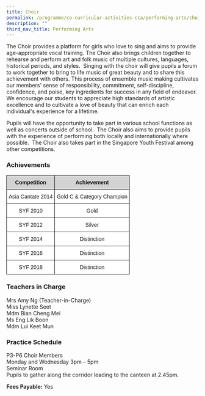 ```yaml
---
title: Choir
permalink: /programme/co-curricular-activities-cca/performing-arts/choir
description: ""
third_nav_title: Performing Arts
---
```

The Choir provides a platform for girls who love to sing and aims to provide age-appropriate vocal training. The Choir also brings children together to rehearse and perform art and folk music of multiple cultures, languages, historical periods, and styles.  Singing with the choir will give pupils a forum to work together to bring to life music of great beauty and to share this achievement with others. This process of ensemble music making cultivates our members' sense of responsibility, commitment, self-discipline, confidence, and poise, key ingredients for success in any field of endeavor. We encourage our students to appreciate high standards of artistic excellence and to cultivate a love of beauty that can enrich each individual's experience for a lifetime. 

Pupils will have the opportunity to take part in various school functions as well as concerts outside of school.  The Choir also aims to provide pupils with the experience of performing both locally and internationally where possible.  The Choir also takes part in the Singapore Youth Festival among other competitions.

  

### Achievements

<style type="text/css">
.tg  {border-collapse:collapse;border-spacing:0;}
.tg td{border-color:black;border-style:solid;border-width:1px;font-family:Arial, sans-serif;font-size:14px;
  overflow:hidden;padding:10px 5px;word-break:normal;}
.tg th{border-color:black;border-style:solid;border-width:1px;font-family:Arial, sans-serif;font-size:14px;
  font-weight:normal;overflow:hidden;padding:10px 5px;word-break:normal;}
.tg .tg-n348{background-color:#D3D3D3;font-weight:bold;text-align:center;vertical-align:top}
.tg .tg-f4yw{background-color:#FFF;text-align:center;vertical-align:middle}
</style>
<table class="tg">
<thead>
  <tr>
    <th class="tg-n348">Competition</th>
    <th class="tg-n348">Achievement</th>
  </tr>
</thead>
<tbody>
  <tr>
    <td class="tg-f4yw"><span style="background-color:white">Asia Cantate 2014</span></td>
    <td class="tg-f4yw"><span style="background-color:white">Gold C &amp; Category Champion</span></td>
  </tr>
  <tr>
    <td class="tg-f4yw"><span style="background-color:white">SYF 2010</span></td>
    <td class="tg-f4yw"><span style="background-color:white">Gold</span></td>
  </tr>
  <tr>
    <td class="tg-f4yw"><span style="background-color:white">SYF 2012</span></td>
    <td class="tg-f4yw"><span style="background-color:white">Silver</span></td>
  </tr>
  <tr>
    <td class="tg-f4yw"><span style="background-color:white">SYF 2014</span></td>
    <td class="tg-f4yw"><span style="background-color:white">Distinction</span></td>
  </tr>
  <tr>
    <td class="tg-f4yw"><span style="background-color:white">SYF 2016</span></td>
    <td class="tg-f4yw"><span style="background-color:white">Distinction</span></td>
  </tr>
  <tr>
    <td class="tg-f4yw"><span style="background-color:white">SYF 2018</span></td>
    <td class="tg-f4yw"><span style="background-color:white">Distinction</span></td>
  </tr>
</tbody>
</table>

### Teachers in Charge

Mrs Amy Ng (Teacher-in-Charge)  <br>
Miss Lynette Seet  <br>
Mdm Bian Cheng Mei  <br>
Ms Eng Lik Boon  <br>
Mdm Lui Keet Mun  



### Practice Schedule

P3-P6 Choir Members  <br>
Monday and Wednesday 3pm – 5pm  <br>
Seminar Room  <br>
Pupils to gather along the corridor leading to the canteen at 2.45pm.

  

**Fees Payable:** Yes